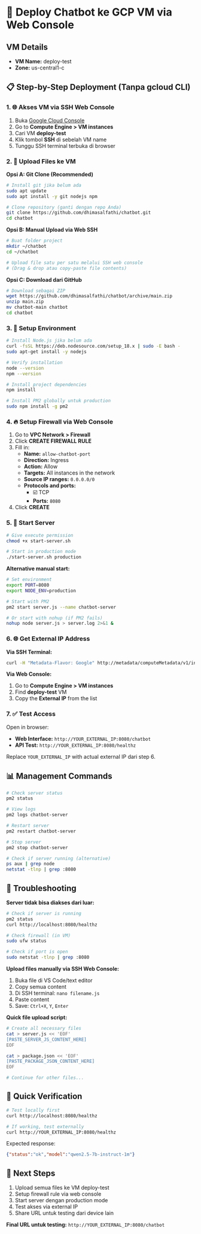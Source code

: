 # 🚀 Deploy Chatbot ke GCP VM via Web Console

## VM Details
- **VM Name:** deploy-test  
- **Zone:** us-central1-c

## 📋 Step-by-Step Deployment (Tanpa gcloud CLI)

### 1. 🌐 Akses VM via SSH Web Console

1. Buka [Google Cloud Console](https://console.cloud.google.com)
2. Go to **Compute Engine > VM instances**
3. Cari VM **deploy-test**
4. Klik tombol **SSH** di sebelah VM name
5. Tunggu SSH terminal terbuka di browser

### 2. 📁 Upload Files ke VM

**Opsi A: Git Clone (Recommended)**
```bash
# Install git jika belum ada
sudo apt update
sudo apt install -y git nodejs npm

# Clone repository (ganti dengan repo Anda)
git clone https://github.com/dhimasalfathi/chatbot.git
cd chatbot
```

**Opsi B: Manual Upload via Web SSH**
```bash
# Buat folder project
mkdir ~/chatbot
cd ~/chatbot

# Upload file satu per satu melalui SSH web console
# (Drag & drop atau copy-paste file contents)
```

**Opsi C: Download dari GitHub**
```bash
# Download sebagai ZIP
wget https://github.com/dhimasalfathi/chatbot/archive/main.zip
unzip main.zip
mv chatbot-main chatbot
cd chatbot
```

### 3. 🔧 Setup Environment

```bash
# Install Node.js jika belum ada
curl -fsSL https://deb.nodesource.com/setup_18.x | sudo -E bash -
sudo apt-get install -y nodejs

# Verify installation
node --version
npm --version

# Install project dependencies
npm install

# Install PM2 globally untuk production
sudo npm install -g pm2
```

### 4. 🔥 Setup Firewall via Web Console

1. Go to **VPC Network > Firewall**
2. Click **CREATE FIREWALL RULE**
3. Fill in:
   - **Name:** `allow-chatbot-port`
   - **Direction:** Ingress
   - **Action:** Allow
   - **Targets:** All instances in the network
   - **Source IP ranges:** `0.0.0.0/0`
   - **Protocols and ports:** 
     - ☑️ TCP
     - **Ports:** `8080`
4. Click **CREATE**

### 5. 🚀 Start Server

```bash
# Give execute permission
chmod +x start-server.sh

# Start in production mode
./start-server.sh production
```

**Alternative manual start:**
```bash
# Set environment
export PORT=8080
export NODE_ENV=production

# Start with PM2
pm2 start server.js --name chatbot-server

# Or start with nohup (if PM2 fails)
nohup node server.js > server.log 2>&1 &
```

### 6. 🌐 Get External IP Address

**Via SSH Terminal:**
```bash
curl -H "Metadata-Flavor: Google" http://metadata/computeMetadata/v1/instance/network-interfaces/0/external-ip
```

**Via Web Console:**
1. Go to **Compute Engine > VM instances**
2. Find **deploy-test** VM
3. Copy the **External IP** from the list

### 7. ✅ Test Access

Open in browser:
- **Web Interface:** `http://YOUR_EXTERNAL_IP:8080/chatbot`
- **API Test:** `http://YOUR_EXTERNAL_IP:8080/healthz`

Replace `YOUR_EXTERNAL_IP` with actual external IP dari step 6.

## 📊 Management Commands

```bash
# Check server status
pm2 status

# View logs
pm2 logs chatbot-server

# Restart server
pm2 restart chatbot-server

# Stop server
pm2 stop chatbot-server

# Check if server running (alternative)
ps aux | grep node
netstat -tlnp | grep :8080
```

## 🐛 Troubleshooting

**Server tidak bisa diakses dari luar:**
```bash
# Check if server is running
pm2 status
curl http://localhost:8080/healthz

# Check firewall (in VM)
sudo ufw status

# Check if port is open
sudo netstat -tlnp | grep :8080
```

**Upload files manually via SSH Web Console:**
1. Buka file di VS Code/text editor
2. Copy semua content
3. Di SSH terminal: `nano filename.js`
4. Paste content
5. Save: `Ctrl+X`, `Y`, `Enter`

**Quick file upload script:**
```bash
# Create all necessary files
cat > server.js << 'EOF'
[PASTE_SERVER_JS_CONTENT_HERE]
EOF

cat > package.json << 'EOF'
[PASTE_PACKAGE_JSON_CONTENT_HERE]  
EOF

# Continue for other files...
```

## 📝 Quick Verification

```bash
# Test locally first
curl http://localhost:8080/healthz

# If working, test externally
curl http://YOUR_EXTERNAL_IP:8080/healthz
```

Expected response:
```json
{"status":"ok","model":"qwen2.5-7b-instruct-1m"}
```

## 🎯 Next Steps

1. Upload semua files ke VM deploy-test
2. Setup firewall rule via web console  
3. Start server dengan production mode
4. Test akses via external IP
5. Share URL untuk testing dari device lain

**Final URL untuk testing:**
`http://YOUR_EXTERNAL_IP:8080/chatbot`
